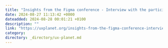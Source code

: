 ```yaml
---
title: "Insights from the Figma conference - Interview with the participant"
date: 2024-08-27 11:13:42 +0000
dateadded: 2024-08-28 00:01:21 +0100
description: ""
link: "https://uxplanet.org/insights-from-the-figma-conference-interview-with-the-participant-70dead46ee0f?source=rss----819cc2aaeee0---4"
category:
directory: _directory/ux-planet.md
---
```

